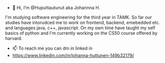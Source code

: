 - 👋 Hi, I’m @Huputtautunut aka Johannna H.

I'm studying software engineering for the third year in TAMK.
So far our studies have intorudced me to work on frontend, backend, emebedded etc. and languages java, c++, javascript.
On my own time have taught my self basics of python and I'm currently working on the CS50 course offered by harvard.
- 📫 To reach me you can dm in linked in 
- https://www.linkedin.com/in/johanna-huttunen-149b32179/

